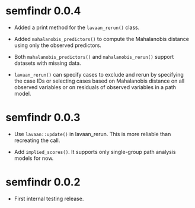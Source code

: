 # semfindr 0.0.4

- Added a print method for the `lavaan_rerun()` class.

- Added `mahalanobis_predictors()` to compute the 
Mahalanobis distance using only the observed predictors.

- Both `mahalanobis_predictors()` and
 `mahalanobis_rerun()` support datasets with missing data.

- `lavaan_rerun()` can specify cases to
exclude and rerun by specifying the case IDs or
selecting cases based on Mahalanobis distance on
all observed variables or on residuals of observed
variables in a path model.

# semfindr 0.0.3

- Use `lavaan::update()` in lavaan_rerun. This is more
  reliable than recreating the call.

- Add `implied_scores()`. It supports only single-group
  path analysis models for now.

# semfindr 0.0.2

- First internal testing release.
